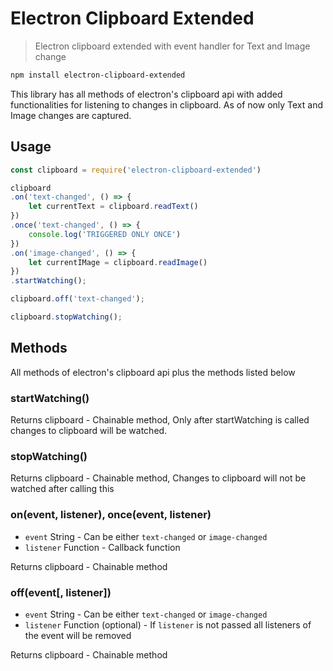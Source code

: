 # Electron Clipboard Extended
>Electron clipboard extended with event handler for Text and Image change

```bash
npm install electron-clipboard-extended
```

This library has all methods of electron's clipboard api with added functionalities for listening to changes in clipboard. As of now only Text and Image changes are captured.

## Usage

```javascript
const clipboard = require('electron-clipboard-extended')

clipboard
.on('text-changed', () => {
    let currentText = clipboard.readText()
})
.once('text-changed', () => {
    console.log('TRIGGERED ONLY ONCE')
})
.on('image-changed', () => {
    let currentIMage = clipboard.readImage()
})
.startWatching();

clipboard.off('text-changed');

clipboard.stopWatching();

```

## Methods

All methods of electron's clipboard api plus the methods listed below

### startWatching()
Returns clipboard - Chainable method, Only after startWatching is called changes to clipboard will be watched.

### stopWatching()
Returns clipboard - Chainable method, Changes to clipboard will not be watched after calling this

### on(event, listener), once(event, listener)
* `event` String - Can be either `text-changed` or `image-changed`
* `listener` Function - Callback function

Returns clipboard - Chainable method

### off(event[, listener])
* `event` String - Can be either `text-changed` or `image-changed`
* `listener` Function (optional) - If `listener` is not passed all listeners of the event will be removed

Returns clipboard - Chainable method